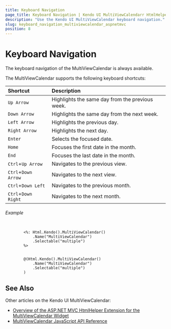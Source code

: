 ```yaml
---
title: Keyboard Navigation
page_title: Keyboard Navigation | Kendo UI MultiViewCalendarr HtmlHelper
description: "Use the Kendo UI MultiViewCalendar keyboard navigation."
slug: keyboard_navigation_multiviewcalendar_aspnetmvc
position: 8
---
```



# Keyboard Navigation

The keyboard navigation of the MultiViewCalendar is always available.

The MultiViewCalendar supports the following keyboard shortcuts:

| Shortcut            | Description                                  |
|:---                 |:---                                          |
| `Up Arrow`          | Highlights the same day from the previous week.  |
| `Down Arrow`        | Highlights the same day from the next week.      |
| `Left Arrow`        | Highlights the previous day.                     |
| `Right Arrow`       | Highlights the next day.                         |
| `Enter`             | Selects the focused date.                    |
| `Home`              | Focuses the first date in the month.         |
| `End`               | Focuses the last date in the month.          |
| `Ctrl`+`Up Arrow`   | Navigates to the previous view.                  |
| `Ctrl`+`Down Arrow` | Navigates to the next view.                      |
| `Ctrl`+`Down Left`  | Navigates to the previous month.                 |
| `Ctrl`+`Down Right` | Navigates to the next month.                     |


###### Example

```ASPX

        <%: Html.Kendo().MultiViewCalendar()
            .Name("MultiViewCalendar")
            .Selectable("multiple")
        %>
```
```Razor

        @(Html.Kendo().MultiViewCalendar()
            .Name("MultiViewCalendar")
            .Selectable("multiple")
        )
```

## See Also

Other articles on the Kendo UI MultiViewCalendar:

* [Overview of the ASP.NET MVC HtmlHelper Extension for the MultiViewCalendar Widget](/helpers/multiviewcalendar/overview)
* [MultiViewCalendar JavaScript API Reference](http://docs.telerik.com/kendo-ui/api/javascript/ui/multiviewcalendar)
